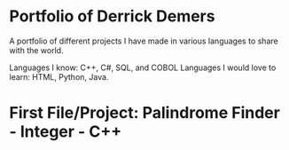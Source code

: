 # Portfolio of Derrick Demers
A portfolio of different projects I have made in various languages to share with the world.

Languages I know: C++, C#, SQL, and COBOL
Languages I would love to learn: HTML, Python, Java.

# First File/Project: Palindrome Finder - Integer - C++
